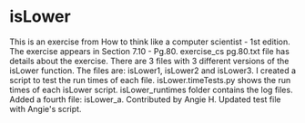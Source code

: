 # isLower
This is an exercise from How to think like a computer scientist - 1st edition.
The exercise appears in Section 7.10 - Pg.80.
exercise_cs pg.80.txt file has details about the exercise.
There are 3 files with 3 different versions of the isLower function. 
The files are: isLower1, isLower2 and isLower3.
I created a script to test the run times of each file.
isLower.timeTests.py shows the run times of each isLower script.
isLower_runtimes folder contains the log files.
Added a fourth file: isLower_a. Contributed by Angie H.
Updated test file with Angie's script.
